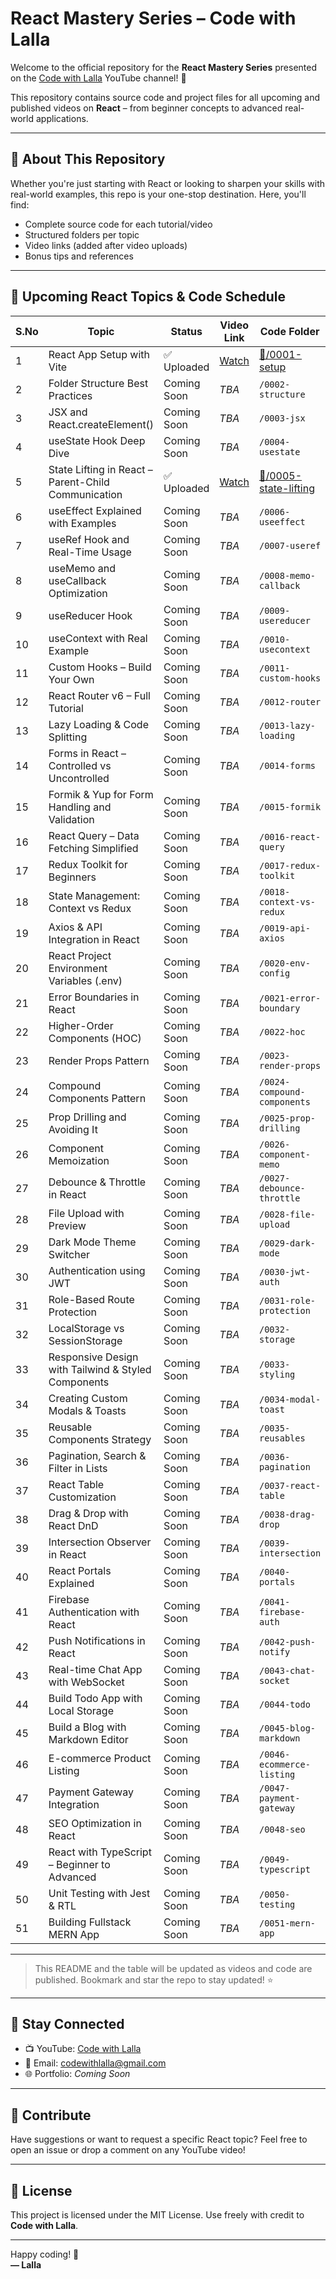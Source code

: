 # React Mastery Series – Code with Lalla

Welcome to the official repository for the **React Mastery Series** presented on the [Code with Lalla](https://www.youtube.com/@CodeWithLalla) YouTube channel! 🚀

This repository contains source code and project files for all upcoming and published videos on **React** – from beginner concepts to advanced real-world applications.

---

## 📌 About This Repository

Whether you're just starting with React or looking to sharpen your skills with real-world examples, this repo is your one-stop destination. Here, you'll find:

- Complete source code for each tutorial/video
- Structured folders per topic
- Video links (added after video uploads)
- Bonus tips and references

---

## 📅 Upcoming React Topics & Code Schedule


| S.No | Topic                                             | Status       | Video Link     | Code Folder                  |
|------|---------------------------------------------------|--------------|----------------|-------------------------------|
| 1    | React App Setup with Vite                  | ✅ Uploaded  | [Watch](https://www.youtube.com/watch?v=97c-RilQd98)          |  [🔗/0001-setup](https://github.com/codewithlalla/React/tree/main/0001-project-setup)               |
| 2    | Folder Structure Best Practices                   | Coming Soon  | _TBA_          | `/0002-structure`            |
| 3    | JSX and React.createElement()                     | Coming Soon  | _TBA_          | `/0003-jsx`                  |
| 4    | useState Hook Deep Dive                           | Coming Soon  | _TBA_          | `/0004-usestate`             |
| 5    | State Lifting in React – Parent-Child Communication | ✅ Uploaded | [Watch](https://www.youtube.com/watch?v=Jm-3mDJ-B58)          |  [🔗/0005-state-lifting](https://github.com/codewithlalla/React/tree/main/0005-state-lifing)       |
| 6    | useEffect Explained with Examples                 | Coming Soon  | _TBA_          | `/0006-useeffect`            |
| 7    | useRef Hook and Real-Time Usage                   | Coming Soon  | _TBA_          | `/0007-useref`               |
| 8    | useMemo and useCallback Optimization              | Coming Soon  | _TBA_          | `/0008-memo-callback`        |
| 9    | useReducer Hook                                   | Coming Soon  | _TBA_          | `/0009-usereducer`           |
| 10   | useContext with Real Example                      | Coming Soon  | _TBA_          | `/0010-usecontext`           |
| 11   | Custom Hooks – Build Your Own                     | Coming Soon  | _TBA_          | `/0011-custom-hooks`         |
| 12   | React Router v6 – Full Tutorial                   | Coming Soon  | _TBA_          | `/0012-router`               |
| 13   | Lazy Loading & Code Splitting                     | Coming Soon  | _TBA_          | `/0013-lazy-loading`         |
| 14   | Forms in React – Controlled vs Uncontrolled       | Coming Soon  | _TBA_          | `/0014-forms`                |
| 15   | Formik & Yup for Form Handling and Validation     | Coming Soon  | _TBA_          | `/0015-formik`               |
| 16   | React Query – Data Fetching Simplified            | Coming Soon  | _TBA_          | `/0016-react-query`          |
| 17   | Redux Toolkit for Beginners                       | Coming Soon  | _TBA_          | `/0017-redux-toolkit`        |
| 18   | State Management: Context vs Redux                | Coming Soon  | _TBA_          | `/0018-context-vs-redux`     |
| 19   | Axios & API Integration in React                  | Coming Soon  | _TBA_          | `/0019-api-axios`            |
| 20   | React Project Environment Variables (.env)        | Coming Soon  | _TBA_          | `/0020-env-config`           |
| 21   | Error Boundaries in React                         | Coming Soon  | _TBA_          | `/0021-error-boundary`       |
| 22   | Higher-Order Components (HOC)                     | Coming Soon  | _TBA_          | `/0022-hoc`                  |
| 23   | Render Props Pattern                              | Coming Soon  | _TBA_          | `/0023-render-props`         |
| 24   | Compound Components Pattern                       | Coming Soon  | _TBA_          | `/0024-compound-components`  |
| 25   | Prop Drilling and Avoiding It                     | Coming Soon  | _TBA_          | `/0025-prop-drilling`        |
| 26   | Component Memoization                             | Coming Soon  | _TBA_          | `/0026-component-memo`       |
| 27   | Debounce & Throttle in React                      | Coming Soon  | _TBA_          | `/0027-debounce-throttle`    |
| 28   | File Upload with Preview                          | Coming Soon  | _TBA_          | `/0028-file-upload`          |
| 29   | Dark Mode Theme Switcher                          | Coming Soon  | _TBA_          | `/0029-dark-mode`            |
| 30   | Authentication using JWT                          | Coming Soon  | _TBA_          | `/0030-jwt-auth`             |
| 31   | Role-Based Route Protection                       | Coming Soon  | _TBA_          | `/0031-role-protection`      |
| 32   | LocalStorage vs SessionStorage                    | Coming Soon  | _TBA_          | `/0032-storage`              |
| 33   | Responsive Design with Tailwind & Styled Components | Coming Soon | _TBA_        | `/0033-styling`              |
| 34   | Creating Custom Modals & Toasts                   | Coming Soon  | _TBA_          | `/0034-modal-toast`          |
| 35   | Reusable Components Strategy                      | Coming Soon  | _TBA_          | `/0035-reusables`            |
| 36   | Pagination, Search & Filter in Lists              | Coming Soon  | _TBA_          | `/0036-pagination`           |
| 37   | React Table Customization                         | Coming Soon  | _TBA_          | `/0037-react-table`          |
| 38   | Drag & Drop with React DnD                        | Coming Soon  | _TBA_          | `/0038-drag-drop`            |
| 39   | Intersection Observer in React                    | Coming Soon  | _TBA_          | `/0039-intersection`         |
| 40   | React Portals Explained                           | Coming Soon  | _TBA_          | `/0040-portals`              |
| 41   | Firebase Authentication with React                | Coming Soon  | _TBA_          | `/0041-firebase-auth`        |
| 42   | Push Notifications in React                       | Coming Soon  | _TBA_          | `/0042-push-notify`          |
| 43   | Real-time Chat App with WebSocket                 | Coming Soon  | _TBA_          | `/0043-chat-socket`          |
| 44   | Build Todo App with Local Storage                 | Coming Soon  | _TBA_          | `/0044-todo`                 |
| 45   | Build a Blog with Markdown Editor                 | Coming Soon  | _TBA_          | `/0045-blog-markdown`        |
| 46   | E-commerce Product Listing                        | Coming Soon  | _TBA_          | `/0046-ecommerce-listing`    |
| 47   | Payment Gateway Integration                       | Coming Soon  | _TBA_          | `/0047-payment-gateway`      |
| 48   | SEO Optimization in React                         | Coming Soon  | _TBA_          | `/0048-seo`                  |
| 49   | React with TypeScript – Beginner to Advanced      | Coming Soon  | _TBA_          | `/0049-typescript`           |
| 50   | Unit Testing with Jest & RTL                      | Coming Soon  | _TBA_          | `/0050-testing`              |
| 51   | Building Fullstack MERN App                       | Coming Soon  | _TBA_          | `/0051-mern-app`             |



---

> This README and the table will be updated as videos and code are published. Bookmark and star the repo to stay updated! ⭐

---

## 🔗 Stay Connected

- 📺 YouTube: [Code with Lalla](https://www.youtube.com/@CodeWithLalla)
- 📧 Email: codewithlalla@gmail.com
- 🌐 Portfolio: _Coming Soon_

---

## 🤝 Contribute

Have suggestions or want to request a specific React topic? Feel free to open an issue or drop a comment on any YouTube video!

---

## 📜 License

This project is licensed under the MIT License. Use freely with credit to **Code with Lalla**.

---

Happy coding! 🚀  
**— Lalla**
